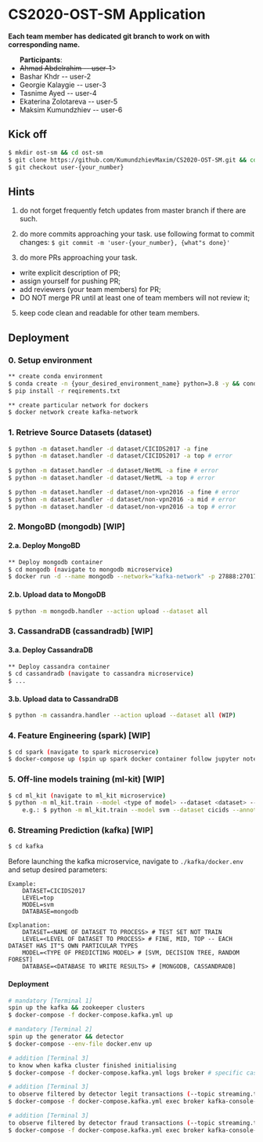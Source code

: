 # CS2020-OST-SM Application 

**Each team member has dedicated git branch to work on with corresponding name.**
<ul><b>Participants</b>:
<li><s>Ahmad Abdelrahim -- user-1</s>></li>
<li>Bashar Khdr -- user-2</li>
<li>Georgie Kalaygie -- user-3</li>
<li>Tasnime Ayed -- user-4</li>
<li>Ekaterina Zolotareva -- user-5</li>
<li>Maksim Kumundzhiev -- user-6</li>
</ul>


## Kick off
```bash
$ mkdir ost-sm && cd ost-sm
$ git clone https://github.com/KumundzhievMaxim/CS2020-OST-SM.git && cd CS2020-OST-SM
$ git checkout user-{your_number}
```

## Hints 
1. do not forget frequently fetch updates from master branch if there are such.   
2. do more commits approaching your task. 
  use following format to commit changes:
  `$ git commit -m 'user-{your_number}, {what"s done}'`

4. do more PRs approaching your task.
  - write explicit description of PR;
  - assign yourself for pushing PR;
  - add reviewers (your team members) for PR;
  - DO NOT merge PR until at least one of team members will not review it;  

5. keep code clean and readable for other team members. 

## Deployment
###  0. Setup environment
```bash
** create conda environment
$ conda create -n {your_desired_environment_name} python=3.8 -y && conda activate {your_desired_environment_name}
$ pip install -r reqirements.txt

** create particular network for dockers
$ docker network create kafka-network 
```

###  1. Retrieve Source Datasets (dataset)
```bash
$ python -m dataset.handler -d dataset/CICIDS2017 -a fine 
$ python -m dataset.handler -d dataset/CICIDS2017 -a top # error
 
$ python -m dataset.handler -d dataset/NetML -a fine # error
$ python -m dataset.handler -d dataset/NetML -a top # error

$ python -m dataset.handler -d dataset/non-vpn2016 -a fine # error
$ python -m dataset.handler -d dataset/non-vpn2016 -a mid # error
$ python -m dataset.handler -d dataset/non-vpn2016 -a top # error
```

### 2. MongoBD (mongodb) [WIP]
#### 2.a. Deploy MongoBD
```bash
** Deploy mongodb container
$ cd mongodb (navigate to mongodb microservice)   
$ docker run -d --name mongodb --network="kafka-network" -p 27888:27017 -e MONGO_INITDB_ROOT_USERNAME=admin -e MONGO_INITDB_ROOT_PASSWORD=secret mongo
```
#### 2.b. Upload data to MongoDB
```bash
$ python -m mongodb.handler --action upload --dataset all
```

### 3. CassandraDB (cassandradb) [WIP]
#### 3.a. Deploy CassandraDB
```bash
** Deploy cassandra container
$ cd cassandradb (navigate to cassandra microservice)   
$ ... 
```

#### 3.b. Upload data to CassandraDB
```bash
$ python -m cassandra.handler --action upload --dataset all (WIP)  
```

### 4. Feature Engineering (spark) [WIP]
```bash
$ cd spark (navigate to spark microservice) 
$ docker-compose up (spin up spark docker container follow jupyter notebook instructions)
```

### 5. Off-line models training (ml-kit) [WIP]
```bash
$ cd ml_kit (navigate to ml_kit microservice) 
$ python -m ml_kit.train --model <type of model> --dataset <dataset> --annotation <level of annotation>
    e.g.: $ python -m ml_kit.train --model svm --dataset cicids --annotation fine    
```

### 6. Streaming Prediction (kafka) [WIP]
```bash
$ cd kafka
```
Before launching the kafka microservice, navigate to `./kafka/docker.env` and setup desired parameters:
```
Example:
    DATASET=CICIDS2017
    LEVEL=top
    MODEL=svm
    DATABASE=mongodb

Explanation:
    DATASET=<NAME OF DATASET TO PROCESS> # TEST SET NOT TRAIN
    LEVEL=<LEVEL OF DATASET TO PROCESS> # FINE, MID, TOP -- EACH DATASET HAS IT"S OWN PARTICULAR TYPES 
    MODEL=<TYPE OF PREDICTING MODEL> # [SVM, DECISION TREE, RANDOM FOREST] 
    DATABASE=<DATABASE TO WRITE RESULTS> # [MONGODB, CASSANDRADB]
``` 

#### Deployment 
```bash
# mandatory [Terminal 1]
spin up the kafka && zookeeper clusters 
$ docker-compose -f docker-compose.kafka.yml up

# mandatory [Terminal 2]
spin up the generator && detector   
$ docker-compose --env-file docker.env up

# addition [Terminal 3]
to know when kafka cluster finished initialising 
$ docker-compose -f docker-compose.kafka.yml logs broker # specific case

# addition [Terminal 3]
to observe filtered by detector legit transactions (--topic streaming.transactions.legit)   
$ docker-compose -f docker-compose.kafka.yml exec broker kafka-console-consumer --bootstrap-server localhost:9092 --topic streaming.transactions.legit

# addition [Terminal 3]
to observe filtered by detector fraud transactions (--topic streaming.transactions.fraud)
$ docker-compose -f docker-compose.kafka.yml exec broker kafka-console-consumer --bootstrap-server localhost:9092 --topic streaming.transactions.fraud
```


     